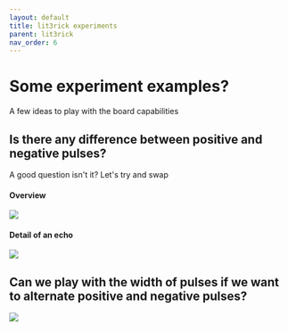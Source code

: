 ```yaml
---
layout: default
title: lit3rick experiments
parent: lit3rick
nav_order: 6
---
```


# Some experiment examples?

A few ideas to play with the board capabilities

## Is there any difference between positive and negative pulses?

A good question isn't it? Let's try and swap
 
#### Overview

![](https://raw.githubusercontent.com/kelu124/lit3rick/master/sample_acqs/lit3rick_pos_neg.jpg)

#### Detail of an echo

![](https://raw.githubusercontent.com/kelu124/lit3rick/master/sample_acqs/lit3rick_pos_neg_detail.jpg)

## Can we play with the width of pulses if we want to alternate positive and negative pulses?

![](https://raw.githubusercontent.com/kelu124/lit3rick/master/sample_acqs/pulse_width.gif)
